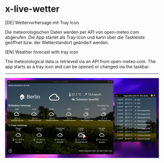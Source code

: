 # x-live-wetter

[DE] Wettervorhersage mit Tray Icon 

Die meteorologischen Daten werden per API von open-meteo.com abgerufen.
Die App startet als Tray-Icon und kann über die Taskleiste geöffnet bzw. der Wetterstandort geändert werden.

[EN] Weather forecast with tray icon

The meteorological data is retrieved via an API from open-meteo.com. The app starts as a tray icon and can be opened or changed via the taskbar.

-----

![screenshot](screenshot.png)


